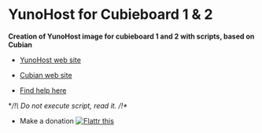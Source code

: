 YunoHost for Cubieboard 1 & 2
==========

**Creation of YunoHost image for cubieboard 1 and 2 with scripts, based on Cubian**

* [YunoHost web site](https://yunohost.org/)

* [Cubian web site](http://cubian.org/)

* [Find help here](https://yunohost.org/#/install_on_cubieboard)

**/!\ Do not execute script, read it. /!\**

* Make a donation <a href="https://flattr.com/submit/auto?user_id=M5oul&url=https%3A%2F%2Fgithub.com%2FM5oul%2FYunocubian" target="_blank"><img src="//api.flattr.com/button/flattr-badge-large.png" alt="Flattr this" title="Flattr this" border="0"></a>
